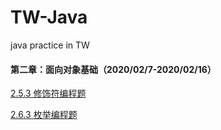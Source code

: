# TW-Java
java practice in TW

#### 第二章：面向对象基础（2020/02/7-2020/02/16）
[2.5.3 修饰符编程题](https://github.com/whisperrrr/TW-Java/tree/2-5-3Modifier) 

[2.6.3 枚举编程题](https://github.com/whisperrrr/TW-Java/tree/2-6-3Enum)  
